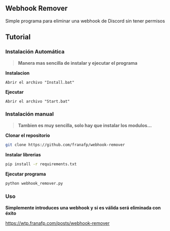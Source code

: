 ## Webhook Remover

Simple programa para eliminar una webhook de Discord sin tener permisos

## Tutorial

### Instalación Automática

> **Manera mas sencilla de instalar y ejecutar el programa**

**Instalacion**

```
Abrir el archivo "Install.bat"
```

**Ejecutar**

```
Abrir el archivo "Start.bat"
```

### Instalación manual

> **Tambien es muy sencilla, solo hay que instalar los modulos...**

**Clonar el repositorio**

```bash
git clone https://github.com/franafp/webhook-remover
```

**Instalar librerias**

```bash
pip install -r requirements.txt
```

**Ejecutar programa**

```bash
python webhook_remover.py
```

### Uso

**Simplemente introduces una webhook y si es válida será eliminada con éxito**


https://wtp.franafp.com/posts/webhook-remover
